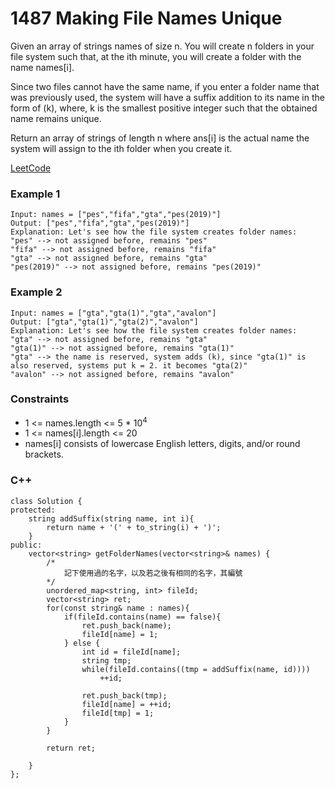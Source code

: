 # 1487 Making File Names Unique

Given an array of strings names of size n. You will create n folders in your file system such that, at the ith minute, you will create a folder with the name names[i].

Since two files cannot have the same name, if you enter a folder name that was previously used, the system will have a suffix addition to its name in the form of (k), where, k is the smallest positive integer such that the obtained name remains unique.

Return an array of strings of length n where ans[i] is the actual name the system will assign to the ith folder when you create it.

[LeetCode](https://leetcode.cn/problems/making-file-names-unique/description/)

### Example 1

```
Input: names = ["pes","fifa","gta","pes(2019)"]
Output: ["pes","fifa","gta","pes(2019)"]
Explanation: Let's see how the file system creates folder names:
"pes" --> not assigned before, remains "pes"
"fifa" --> not assigned before, remains "fifa"
"gta" --> not assigned before, remains "gta"
"pes(2019)" --> not assigned before, remains "pes(2019)"
```


### Example 2

```
Input: names = ["gta","gta(1)","gta","avalon"]
Output: ["gta","gta(1)","gta(2)","avalon"]
Explanation: Let's see how the file system creates folder names:
"gta" --> not assigned before, remains "gta"
"gta(1)" --> not assigned before, remains "gta(1)"
"gta" --> the name is reserved, system adds (k), since "gta(1)" is also reserved, systems put k = 2. it becomes "gta(2)"
"avalon" --> not assigned before, remains "avalon"
```

### Constraints

* 1 <= names.length <= 5 * 10<sup>4</sup>
* 1 <= names[i].length <= 20
* names[i] consists of lowercase English letters, digits, and/or round brackets.

### C++ 

```
class Solution {
protected:
    string addSuffix(string name, int i){
        return name + '(' + to_string(i) + ')';
    }
public:
    vector<string> getFolderNames(vector<string>& names) {
        /*
            記下使用過的名字，以及若之後有相同的名字，其編號
        */
        unordered_map<string, int> fileId;
        vector<string> ret;
        for(const string& name : names){
            if(fileId.contains(name) == false){
                ret.push_back(name);
                fileId[name] = 1;
            } else {
                int id = fileId[name];
                string tmp;
                while(fileId.contains((tmp = addSuffix(name, id))))
                    ++id;
                
                ret.push_back(tmp);
                fileId[name] = ++id;
                fileId[tmp] = 1;
            }
        }

        return ret;
        
    }
};
```